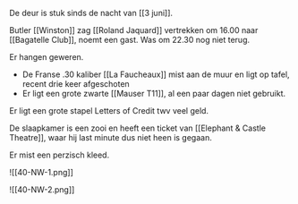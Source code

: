 De deur is stuk sinds de nacht van [[3 juni]].

Butler [[Winston]] zag [[Roland Jaquard]] vertrekken om 16.00 naar [[Bagatelle Club]], noemt een gast. Was om 22.30 nog niet terug.

Er hangen geweren.
* De Franse .30 kaliber [[La Faucheaux]] mist aan de muur en ligt op tafel, recent drie keer afgeschoten
* Er ligt een grote zwarte [[Mauser T11]], al een paar dagen niet gebruikt.

Er ligt een grote stapel Letters of Credit twv veel geld.

De slaapkamer is een zooi en heeft een ticket van [[Elephant & Castle Theatre]], waar hij  last minute dus niet heen is gegaan.

Er mist een perzisch kleed.

![[40-NW-1.png]]

![[40-NW-2.png]]